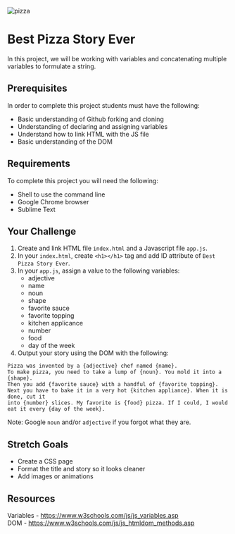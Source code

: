 ![pizza](https://i.amz.mshcdn.com/2_-un3XI1iF1MTurlOA6UIAcAtg=/950x534/filters:quality(90)/https%3A%2F%2Fblueprint-api-production.s3.amazonaws.com%2Fuploads%2Fcard%2Fimage%2F591556%2Fb3aa79dd-72af-4d98-9c91-65150d350b7b.jpg)

# Best Pizza Story Ever
In this project, we will be working with variables and concatenating multiple variables to formulate a string. 

## Prerequisites
In order to complete this project students must have the following:
  - Basic understanding of Github forking and cloning
  - Understanding of declaring and assigning variables
  - Understand how to link HTML with the JS file
  - Basic understanding of the DOM

## Requirements
To complete this project you will need the following:
  - Shell to use the command line
  - Google Chrome browser
  - Sublime Text

## Your Challenge
1. Create and link HTML file `index.html` and a Javascript file `app.js`.
2. In your `index.html`, create `<h1></h1>` tag and add ID attribute of `Best Pizza Story Ever`.
3. In your `app.js`, assign a value to the following variables: 
    - adjective 
    - name
    - noun
    - shape
    - favorite sauce
    - favorite topping
    - kitchen applicance
    - number
    - food
    - day of the week
4. Output your story using the DOM with the following: 

```
Pizza was invented by a {adjective} chef named {name}.
To make pizza, you need to take a lump of {noun}. You mold it into a {shape}. 
Then you add {favorite sauce} with a handful of {favorite topping}.
Next you have to bake it in a very hot {kitchen appliance}. When it is done, cut it
into {number} slices. My favorite is {food} pizza. If I could, I would eat it every {day of the week}.
```
Note: 
  Google `noun` and/or `adjective` if you forgot what they are. 

## Stretch Goals
- Create a CSS page
- Format the title and story so it looks cleaner
- Add images or animations

## Resources
Variables - https://www.w3schools.com/js/js_variables.asp<br>
DOM - https://www.w3schools.com/js/js_htmldom_methods.asp

